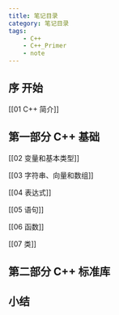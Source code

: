 ```yaml
---
title: 笔记目录
category: 笔记目录
tags:
    - C++
    - C++_Primer
    - note
---
```


## 序 开始

[[01 C++ 简介]]

## 第一部分 C++ 基础

[[02 变量和基本类型]]

[[03 字符串、向量和数组]]

[[04 表达式]]

[[05 语句]]

[[06 函数]]

[[07 类]]

## 第二部分 C++ 标准库

## 小结

